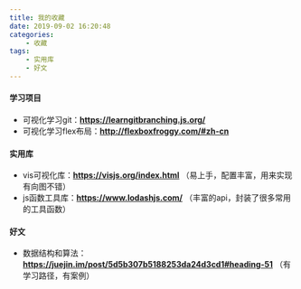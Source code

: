 ```yaml
---
title: 我的收藏
date: 2019-09-02 16:20:48
categories:
	- 收藏
tags:
	- 实用库
	- 好文
---
```

#### 学习项目

- 可视化学习git：**https://learngitbranching.js.org/**
- 可视化学习flex布局：**http://flexboxfroggy.com/#zh-cn**



#### 实用库

- vis可视化库：**https://visjs.org/index.html** （易上手，配置丰富，用来实现有向图不错）
- js函数工具库：**https://www.lodashjs.com/**  （丰富的api，封装了很多常用的工具函数）
<!-- more -->

#### 好文

- 数据结构和算法：**https://juejin.im/post/5d5b307b5188253da24d3cd1#heading-51**  （有学习路径，有案例）

